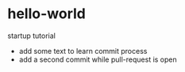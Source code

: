 # hello-world
startup tutorial
- add some text to learn commit process
- add a second commit while pull-request is open
